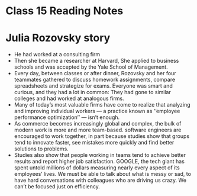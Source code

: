 # Class 15 Reading Notes

#  Julia Rozovsky story 
- He had worked at a consulting firm
- Then she became a researcher at Harvard, She applied to business schools and was accepted by the Yale School of Management.
- Every day, between classes or after dinner, Rozovsky and her four teammates gathered to discuss homework assignments, compare spreadsheets and strategize for exams. Everyone was smart and curious, and they had a lot in common: They had gone to similar colleges and had worked at analogous firms. 
- Many of today’s most valuable firms have come to realize that analyzing and improving individual workers ­— a practice known as ‘‘employee performance optimization’’ — isn’t enough.
- As commerce becomes increasingly global and complex, the bulk of modern work is more and more team-based. software engineers are encouraged to work together, in part because studies show that groups tend to innovate faster, see mistakes more quickly and find better solutions to problems. 
- Studies also show that people working in teams tend to achieve better results and report higher job satisfaction. GOOGLE, the tech giant has spent untold millions of dollars measuring nearly every aspect of its employees’ lives. We must be able to talk about what is messy or sad, to have hard conversations with colleagues who are driving us crazy. We can’t be focused just on efficiency. 
